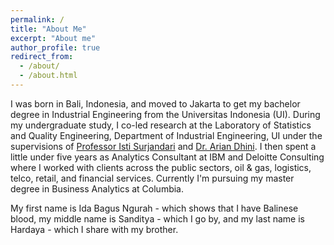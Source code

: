 ```yaml
---
permalink: /
title: "About Me"
excerpt: "About me"
author_profile: true
redirect_from: 
  - /about/
  - /about.html
---
```


I was born in Bali, Indonesia, and moved to Jakarta to get my bachelor degree in Industrial Engineering from the Universitas Indonesia (UI). During my undergraduate study, I co-led research at the Laboratory of Statistics and Quality Engineering, Department of Industrial Engineering, UI under the supervisions of [Professor Isti Surjandari](http://research.eng.ui.ac.id/researcher/isti) and [Dr. Arian Dhini](http://research.eng.ui.ac.id/researcher/arian). I then spent a little under five years as Analytics Consultant at IBM and Deloitte Consulting where I worked with clients across the public sectors, oil & gas, logistics, telco, retail, and financial services. Currently I'm pursuing my master degree in Business Analytics at Columbia.

My first name is Ida Bagus Ngurah - which shows that I have Balinese blood, my middle name is Sanditya - which I go by, and my last name is Hardaya - which I share with my brother.
